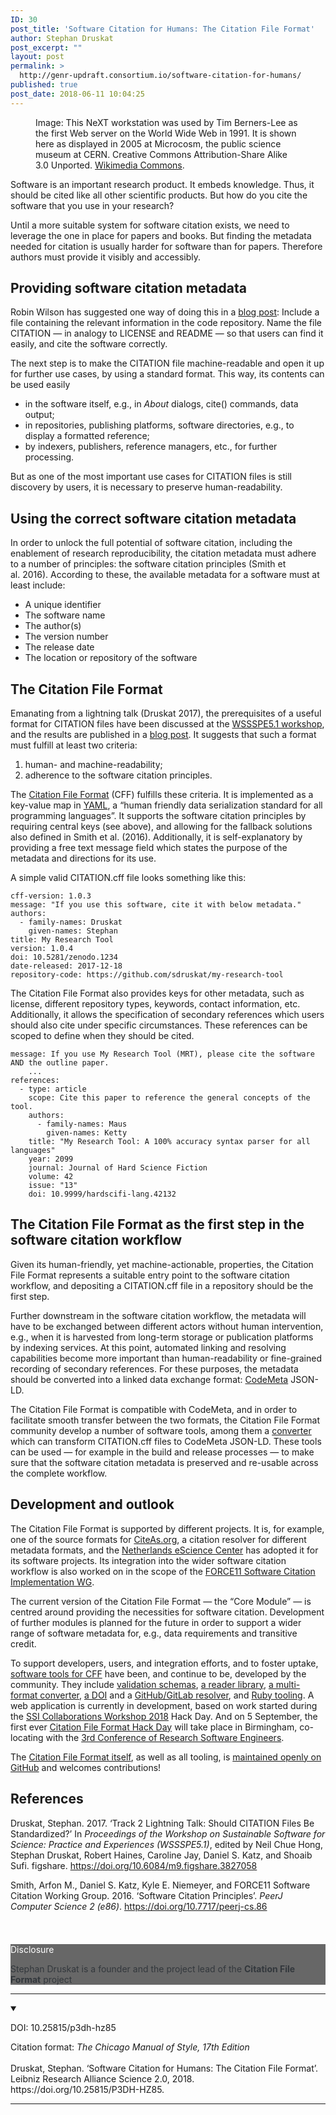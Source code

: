 ```yaml
---
ID: 30
post_title: 'Software Citation for Humans: The Citation File Format'
author: Stephan Druskat
post_excerpt: ""
layout: post
permalink: >
  http://genr-updraft.consortium.io/software-citation-for-humans/
published: true
post_date: 2018-06-11 10:04:25
---
```

<!-- wp:image {"id":386,"align":"center"} -->
<figure class="wp-block-image aligncenter"><img src="http://genr.eu/wp/wp-content/uploads/2018/06/First_Web_Server.jpg" alt="" class="wp-image-386" />
	<figcaption>Image: This NeXT workstation was used by Tim Berners-Lee as the first Web server on the World Wide Web in 1991. It is shown here as displayed in 2005 at Microcosm, the public science museum at CERN. Creative Commons Attribution-Share Alike 3.0 Unported. <a href="https://commons.wikimedia.org/wiki/File:First_Web_Server.jpg" target="_blank">Wikimedia Commons</a>.</figcaption>
</figure>
<!-- /wp:image -->

<!-- wp:block {"ref":341} /-->

<!-- wp:block {"ref":172} /-->

<!-- wp:paragraph -->
<p>Software is an important research product. It embeds knowledge. Thus, it should be cited like all other scientific products. But how do you cite the software that you use in your research?</p>
<!-- /wp:paragraph -->

<!-- wp:paragraph -->
<p>Until a more suitable system for software citation exists, we need to leverage the one in place for papers and books. But finding the metadata needed for citation is usually harder for software than for papers. Therefore authors must provide it visibly and accessibly.</p>
<!-- /wp:paragraph -->

<!-- wp:more -->
<!--more-->
<!-- /wp:more -->

<!-- wp:heading -->
<h2>Providing software citation metadata</h2>
<!-- /wp:heading -->

<!-- wp:paragraph -->
<p>Robin Wilson has suggested one way of doing this in a <a href="https://www.software.ac.uk/blog/2013-09-02-encouraging-citation-software-introducing-citation-files" target="_blank">blog post</a>: Include a file containing the relevant information in the code repository. Name the file CITATION — in analogy to LICENSE and README — so that users can find it easily, and cite the software correctly.</p>
<!-- /wp:paragraph -->

<!-- wp:paragraph -->
<p>The next step is to make the CITATION file machine-readable and open it up for further use cases, by using a standard format. This way, its contents can be used easily</p>
<!-- /wp:paragraph -->

<!-- wp:list {"className":"list-content"} -->
<ul class="list-content">
	<li>
		in the software itself, e.g., in <em>About</em> dialogs, cite() commands, data output;
	</li>
	<li>
		in repositories, publishing platforms, software directories, e.g., to display a formatted reference;
	</li>
	<li>
		by indexers, publishers, reference managers, etc., for further processing.
	</li>
</ul>
<!-- /wp:list -->

<!-- wp:paragraph -->
<p>But as one of the most important use cases for CITATION files is still discovery by users, it is necessary to preserve human-readability.
</p>
<!-- /wp:paragraph -->

<!-- wp:heading -->
<h2>Using the correct software citation metadata</h2>
<!-- /wp:heading -->

<!-- wp:paragraph -->
<p>In order to unlock the full potential of software citation, including the enablement of research reproducibility, the citation metadata must adhere to a number of principles: the software citation principles (Smith et al. 2016). According to these, the available metadata for a software must at least include:</p>
<!-- /wp:paragraph -->

<!-- wp:list {"className":"list-content"} -->
<ul class="list-content">
	<li>
		A unique identifier
	</li>
	<li>
		The software name
	</li>
	<li>
		The author(s)
	</li>
	<li>
		The version number
	</li>
	<li>
		The release date
	</li>
	<li>
		The location or repository of the software
	</li>
</ul>
<!-- /wp:list -->

<!-- wp:heading -->
<h2>The Citation File Format</h2>
<!-- /wp:heading -->

<!-- wp:paragraph -->
<p>Emanating from a lightning talk (Druskat 2017), the prerequisites of a useful format for CITATION files have been discussed at the <a href="http://wssspe.researchcomputing.org.uk/wssspe5-1/" target="_blank">WSSSPE5.1 workshop</a>, and the results are published in a <a href="https://www.software.ac.uk/blog/2017-12-12-standard-format-citation-files" target="_blank">blog post</a>. It suggests that such a format must fulfill at least two criteria:</p>
<!-- /wp:paragraph -->

<!-- wp:list {"className":"list-content"} -->
<ol class="list-content">
	<li>
		human- and machine-readability;
	</li>
	<li>
		adherence to the software citation principles.
	</li>
</ol>
<!-- /wp:list -->

<!-- wp:paragraph -->
<p>The <a href="https://citation-file-format.github.io/" target="_blank">Citation File Format</a> (CFF) fulfills these criteria. It is implemented as a key-value map in <a href="http://yaml.org/" target="_blank">YAML</a>, a “human friendly data serialization standard for all programming languages”. It supports the software citation principles by requiring central keys (see above), and allowing for the fallback solutions also defined in Smith et al. (2016). Additionally, it is self-explanatory by providing a free text message field which states the purpose of the metadata and directions for its use.</p>
<!-- /wp:paragraph -->

<!-- wp:paragraph -->
<p>A simple valid CITATION.cff file looks something like this:</p>
<!-- /wp:paragraph -->

<!-- wp:code -->
<pre class="wp-block-code"><code>cff-version: 1.0.3
message: "If you use this software, cite it with below metadata."
authors:
  - family-names: Druskat
    given-names: Stephan
title: My Research Tool
version: 1.0.4
doi: 10.5281/zenodo.1234
date-released: 2017-12-18
repository-code: https://github.com/sdruskat/my-research-tool</code></pre>
<!-- /wp:code -->

<!-- wp:paragraph -->
<p>
	The Citation File Format also provides keys for other metadata, such as license, different repository types, keywords, contact information, etc. Additionally, it allows the specification of secondary references which users should also cite under specific circumstances. These references can be scoped to define when they should be cited.</p>
<!-- /wp:paragraph -->

<!-- wp:code -->
<pre class="wp-block-code"><code>message: If you use My Research Tool (MRT), please cite the software AND the outline paper.
    ...
references:
  - type: article
    scope: Cite this paper to reference the general concepts of the tool.
    authors:
      - family-names: Maus
        given-names: Ketty
    title: "My Research Tool: A 100% accuracy syntax parser for all languages"
    year: 2099
    journal: Journal of Hard Science Fiction
    volume: 42
    issue: "13"
    doi: 10.9999/hardscifi-lang.42132</code></pre>
<!-- /wp:code -->

<!-- wp:heading -->
<h2>
	The Citation File Format as the first step in the software citation workflow
</h2>
<!-- /wp:heading -->

<!-- wp:paragraph -->
<p>Given its human-friendly, yet machine-actionable, properties, the Citation File Format represents a suitable entry point to the software citation workflow, and depositing a CITATION.cff file in a repository should be the first step.</p>
<!-- /wp:paragraph -->

<!-- wp:paragraph -->
<p>Further downstream in the software citation workflow, the metadata will have to be exchanged between different actors without human intervention, e.g., when it is harvested from long-term storage or publication platforms by indexing services. At this point, automated linking and resolving capabilities become more important than human-readability or fine-grained recording of secondary references. For these purposes, the metadata should be converted into a linked data exchange format: <a href="https://codemeta.github.io/" target="_blank">CodeMeta</a> JSON-LD.</p>
<!-- /wp:paragraph -->

<!-- wp:paragraph -->
<p>The Citation File Format is compatible with CodeMeta, and in order to facilitate smooth transfer between the two formats, the Citation File Format community develop a number of software tools, among them a <a href="https://github.com/citation-file-format/cff-converter-python" target="_blank">converter</a> which can transform CITATION.cff files to CodeMeta JSON-LD. These tools can be used — for example in the build and release processes — to make sure that the software citation metadata is preserved and re-usable across the complete workflow.</p>
<!-- /wp:paragraph -->

<!-- wp:heading -->
<h2>Development and outlook</h2>
<!-- /wp:heading -->

<!-- wp:paragraph -->
<p>The Citation File Format is supported by different projects. It is, for example, one of the source formats for <a href="http://citeas.org/" target="_blank">CiteAs.org</a>, a citation resolver for different metadata formats, and the <a href="https://www.esciencecenter.nl/" target="_blank">Netherlands eScience Center</a> has adopted it for its software projects. Its integration into the wider software citation workflow is also worked on in the scope of the <a href="https://www.force11.org/group/software-citation-implementation-working-group" target="_blank">FORCE11 Software Citation Implementation WG</a>.</p>
<!-- /wp:paragraph -->

<!-- wp:paragraph -->
<p>The current version of the Citation File Format — the “Core Module” — is centred around providing the necessities for software citation. Development of further modules is planned for the future in order to support a wider range of software metadata for, e.g., data requirements and transitive credit.</p>
<!-- /wp:paragraph -->

<!-- wp:paragraph -->
<p>To support developers, users, and integration efforts, and to foster uptake, <a href="https://github.com/citation-file-format/citation-file-format" target="_blank">software tools for CFF</a> have been, and continue to be, developed by the community. They include <a href="https://github.com/citation-file-format/schema" target="_blank">validation schemas</a>, <a href="https://github.com/citation-file-format/cff-reader-java" target="_blank">a reader library</a>, <a href="https://github.com/citation-file-format/cff-converter-python" target="_blank">a multi-format converter</a>, <a href="https://github.com/citation-file-format/doi2cff" target="_blank">a DOI</a> and a <a href="https://github.com/citation-file-format/github2cff" target="_blank">GitHub/GitLab resolver</a>, and <a href="https://github.com/citation-file-format/ruby-cff" target="_blank">Ruby tooling</a>. A web application is currently in development, based on work started during the <a href="https://software.ac.uk/cw18" target="_blank">SSI Collaborations Workshop 2018</a> Hack Day. And on 5 September, the first ever <a href="https://citation-file-format.github.io/events/rse18-hack-day/" target="_blank">Citation File Format Hack Day</a> will take place in Birmingham, co-locating with the <a href="http://rse.ac.uk/conf2018/" target="_blank">3rd Conference of Research Software Engineers</a>.</p>
<!-- /wp:paragraph -->

<!-- wp:paragraph -->
<p>The <a href="https://github.com/citation-file-format/citation-file-format.github.io" target="_blank" rel="noopener">Citation File Format itself</a>, as well as all tooling, is <a href="https://github.com/citation-file-format" target="_blank">maintained openly on GitHub</a> and welcomes contributions!</p>
<!-- /wp:paragraph -->

<!-- wp:heading -->
<h2>References</h2>
<!-- /wp:heading -->

<!-- wp:paragraph -->
<p>Druskat, Stephan. 2017. ‘Track 2 Lightning Talk: Should CITATION Files Be Standardized?’ In <em>Proceedings of the Workshop on Sustainable Software for Science: Practice and Experiences (WSSSPE5.1)</em>, edited by Neil Chue Hong, Stephan Druskat, Robert Haines, Caroline Jay, Daniel S. Katz, and Shoaib Sufi. figshare. <a href="https://doi.org/10.6084/m9.figshare.3827058" target="_blank" rel="noopener">https://doi.org/10.6084/m9.figshare.3827058﻿</a></p>
<!-- /wp:paragraph -->

<!-- wp:paragraph -->
<p>Smith, Arfon M., Daniel S. Katz, Kyle E. Niemeyer, and FORCE11 Software Citation Working Group. 2016. ‘Software Citation Principles’. <em>PeerJ Computer Science 2 (e86)</em>. <a href="https://doi.org/10.7717/peerj-cs.86" target="_blank" rel="noopener">https://doi.org/10.7717/peerj-cs.86﻿</a></p>
<!-- /wp:paragraph -->

<!-- wp:spacer {"height":24} -->
<div style="height:24px" aria-hidden="true" class="wp-block-spacer"></div>
<!-- /wp:spacer -->

<!-- wp:atomic-blocks/ab-notice {"noticeTitle":"Disclosure","noticeBackgroundColor":"#676767"} -->
<div style="color:#32373c;background-color:#676767" class="wp-block-atomic-blocks-ab-notice ab-font-size-18 ab-block-notice" data-id="cffcb1">
	<div class="ab-notice-title" style="color:#fff">
		<p>Disclosure</p>
	</div>
	<div class="ab-notice-text" style="border-color:#676767">
		<p>Stephan Druskat is a founder and the project lead of the <strong>Citation File Format</strong> project</p>
	</div>
</div>
<!-- /wp:atomic-blocks/ab-notice -->

<!-- wp:separator -->
<hr class="wp-block-separator" />
<!-- /wp:separator -->

<!-- wp:atomic-blocks/ab-accordion {"accordionTitle":"DOI:, 10.25815/p3dh-hz85","accordionOpen":true} -->
<div class="wp-block-atomic-blocks-ab-accordion ab-block-accordion ab-font-size-18">
	<details open>
		<summary class="ab-accordion-title">
			<p>DOI: 10.25815/p3dh-hz85</p>
		</summary>
		<p class="ab-accordion-text">Citation format: <em>The Chicago Manual of Style, 17th Edition</em> <br/><br/>Druskat, Stephan. ‘Software Citation for Humans: The Citation File Format’. Leibniz Research Alliance Science 2.0, 2018. https://doi.org/10.25815/P3DH-HZ85.<br/></p>
	</details>
</div>
<!-- /wp:atomic-blocks/ab-accordion -->

<!-- wp:separator -->
<hr class="wp-block-separator" />
<!-- /wp:separator -->